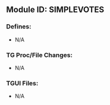 ## Module ID: SIMPLEVOTES

### Defines:

- N/A

### TG Proc/File Changes:

- N/A

### TGUI Files:

- N/A
